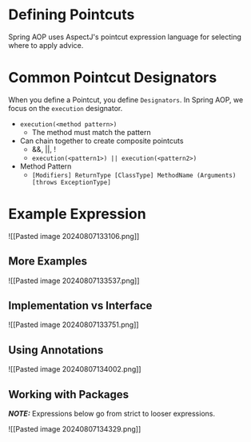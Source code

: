 # Defining Pointcuts

Spring AOP uses AspectJ's pointcut expression language for selecting where to apply advice.


# Common Pointcut Designators

When you define a Pointcut, you define `Designators`. In Spring AOP, we focus on the `execution` designator.

- `execution(<method pattern>)`
	- The method must match the pattern
- Can chain together to create composite pointcuts
	- &&, ||, !
	- `execution(<pattern1>) || execution(<pattern2>)`
- Method Pattern
	- `[Modifiers] ReturnType [ClassType] MethodName (Arguments) [throws ExceptionType]`
# Example Expression

![[Pasted image 20240807133106.png]]

## More Examples

![[Pasted image 20240807133537.png]]

## Implementation vs Interface

![[Pasted image 20240807133751.png]]

## Using Annotations
 
![[Pasted image 20240807134002.png]]
## Working with Packages

***NOTE:*** Expressions below go from strict to looser expressions.

![[Pasted image 20240807134329.png]]

